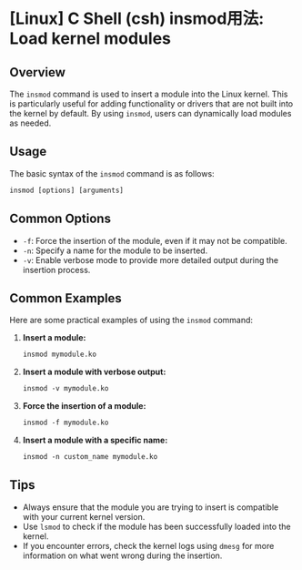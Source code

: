 # [Linux] C Shell (csh) insmod用法: Load kernel modules

## Overview
The `insmod` command is used to insert a module into the Linux kernel. This is particularly useful for adding functionality or drivers that are not built into the kernel by default. By using `insmod`, users can dynamically load modules as needed.

## Usage
The basic syntax of the `insmod` command is as follows:

```csh
insmod [options] [arguments]
```

## Common Options
- `-f`: Force the insertion of the module, even if it may not be compatible.
- `-n`: Specify a name for the module to be inserted.
- `-v`: Enable verbose mode to provide more detailed output during the insertion process.

## Common Examples
Here are some practical examples of using the `insmod` command:

1. **Insert a module:**
   ```csh
   insmod mymodule.ko
   ```

2. **Insert a module with verbose output:**
   ```csh
   insmod -v mymodule.ko
   ```

3. **Force the insertion of a module:**
   ```csh
   insmod -f mymodule.ko
   ```

4. **Insert a module with a specific name:**
   ```csh
   insmod -n custom_name mymodule.ko
   ```

## Tips
- Always ensure that the module you are trying to insert is compatible with your current kernel version.
- Use `lsmod` to check if the module has been successfully loaded into the kernel.
- If you encounter errors, check the kernel logs using `dmesg` for more information on what went wrong during the insertion.
